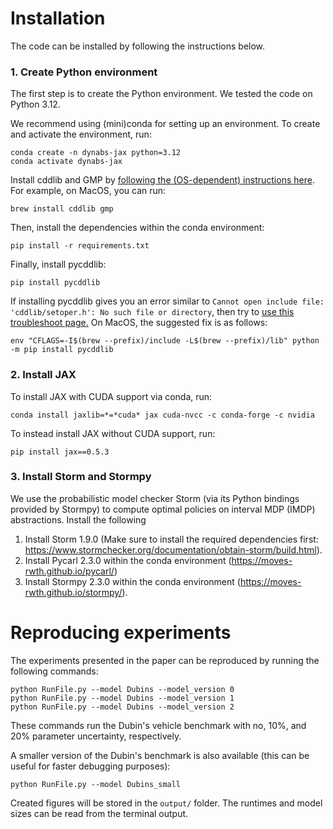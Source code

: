# Installation

The code can be installed by following the instructions below.

### 1. Create Python environment

The first step is to create the Python environment. We tested the code on Python 3.12.

We recommend using (mini)conda for setting up an environment. To create and activate the environment, run:

```
conda create -n dynabs-jax python=3.12
conda activate dynabs-jax
```

Install cddlib and GMP by [following the (OS-dependent) instructions here](https://pycddlib.readthedocs.io/en/latest/quickstart.html). For example, on MacOS, you can run:

```
brew install cddlib gmp
```

Then, install the dependencies within the conda environment:

```
pip install -r requirements.txt
```

Finally, install pycddlib:

```
pip install pycddlib
```

If installing pycddlib gives you an error similar to ```Cannot open include file: 'cddlib/setoper.h': No such file or directory```, then try
to [use this troubleshoot page.](https://pycddlib.readthedocs.io/en/latest/quickstart.html#installation)
On MacOS, the suggested fix is as follows:

```
env "CFLAGS=-I$(brew --prefix)/include -L$(brew --prefix)/lib" python -m pip install pycddlib
```

### 2. Install JAX

To install JAX with CUDA support via conda, run:

```
conda install jaxlib=*=*cuda* jax cuda-nvcc -c conda-forge -c nvidia
```

To instead install JAX without CUDA support, run:

```
pip install jax==0.5.3
```

### 3. Install Storm and Stormpy

We use the probabilistic model checker Storm (via its Python bindings provided by Stormpy) to compute optimal policies on interval MDP (IMDP) abstractions.
Install the following

1. Install Storm 1.9.0 (Make sure to install the required dependencies first: https://www.stormchecker.org/documentation/obtain-storm/build.html).
2. Install Pycarl 2.3.0 within the conda environment (https://moves-rwth.github.io/pycarl/)
3. Install Stormpy 2.3.0 within the conda environment (https://moves-rwth.github.io/stormpy/).

# Reproducing experiments

The experiments presented in the paper can be reproduced by running the following commands:

```
python RunFile.py --model Dubins --model_version 0
python RunFile.py --model Dubins --model_version 1
python RunFile.py --model Dubins --model_version 2
```

These commands run the Dubin's vehicle benchmark with no, 10%, and 20% parameter uncertainty, respectively.

A smaller version of the Dubin's benchmark is also available (this can be useful for faster debugging purposes):

```
python RunFile.py --model Dubins_small
```

Created figures will be stored in the `output/` folder. The runtimes and model sizes can be read from the terminal output.
